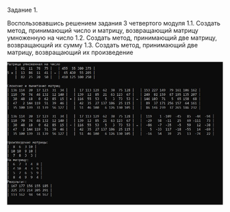 Задание 1.

Воспользовавшись решением задания 3 четвертого модуля
1.1. Создать метод, принимающий число и матрицу, возвращающий матрицу умноженную на число
1.2. Создать метод, принимающий две матрицу, возвращающий их сумму
1.3. Создать метод, принимающий две матрицу, возвращающий их произведение

![Image alt](https://github.com/sergey-crusher/Skillbox_CSharp/blob/master/5.%20SeparatingLogic-UsingMethods/SeparatingLogic-UsingMethods/1/result.JPG) 